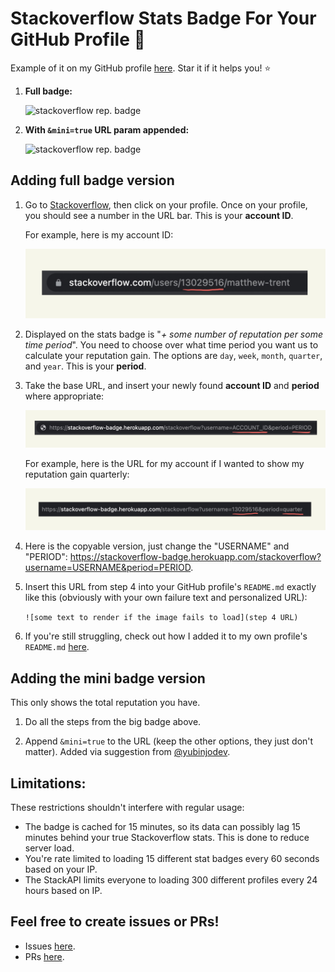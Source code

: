 # Stackoverflow Stats Badge For Your GitHub Profile 🚀

Example of it on my GitHub profile [here](https://github.com/mattrltrent). Star it if it helps you! ⭐️

1. **Full badge:**
 
   ![stackoverflow rep. badge](https://stackoverflow-badge.herokuapp.com/stackoverflow?username=13029516&period=year)

3. **With `&mini=true` URL param appended:**
 
   ![stackoverflow rep. badge](https://stackoverflow-badge.herokuapp.com/stackoverflow?username=13029516&period=year&mini=true)

## Adding full badge version

1. Go to [Stackoverflow](https://stackoverflow.com/), then click on your profile. Once on your profile, you should see a number in the URL bar. This is your **account ID**.

   For example, here is my account ID:

   <img  src="https://github.com/mattrltrent/stackoverflow_badge/blob/main/assets/github/demo_2.jpeg?raw=true"  style="display: inline"/>

2. Displayed on the stats badge is "*+ some number of reputation per some time period*". You need to choose over what time period you want us to calculate your reputation gain. The options are `day`,  `week`, `month`, `quarter`, and `year`. This is your **period**.

3. Take the base URL, and insert your newly found **account ID** and **period** where appropriate: 

   <img  src="https://github.com/mattrltrent/stackoverflow_badge/blob/main/assets/github/demo_3.jpg?raw=true"  style="display: inline"/>

   For example, here is the URL for my account if I wanted to show my reputation gain quarterly:

   <img  src="https://github.com/mattrltrent/stackoverflow_badge/blob/main/assets/github/demo_4.jpg?raw=true"  style="display: inline"/>

4. Here is the copyable version, just change the "USERNAME" and "PERIOD": https://stackoverflow-badge.herokuapp.com/stackoverflow?username=USERNAME&period=PERIOD.

5. Insert this URL from step 4 into your GitHub profile's `README.md` exactly like this (obviously with your own failure text and personalized URL):

   `![some text to render if the image fails to load](step 4 URL)`

6. If you're still struggling, check out how I added it to my own profile's `README.md` [here](https://github.com/mattrltrent/mattrltrent/blob/main/README.md?plain=1).

## Adding the mini badge version

This only shows the total reputation you have.

1. Do all the steps from the big badge above.

2. Append `&mini=true` to the URL (keep the other options, they just don't matter). Added via suggestion from [@yubinjodev](https://github.com/yubinjodev).

## Limitations:

These restrictions shouldn't interfere with regular usage:

- The badge is cached for 15 minutes, so its data can possibly lag 15 minutes behind your true Stackoverflow stats. This is done to reduce server load.
- You're rate limited to loading 15 different stat badges every 60 seconds based on your IP.
- The StackAPI limits everyone to loading 300 different profiles every 24 hours based on IP.

## Feel free to create issues or PRs!

- Issues [here](https://github.com/mattrltrent/stackoverflow_badge/issues).
- PRs [here](https://github.com/mattrltrent/stackoverflow_badge/pulls).

